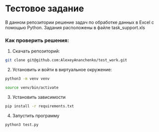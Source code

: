 # Тестовое задание

В данном репозитории решение задач по обработке данных в Excel с помощью Python. 
Задания расположены в файле task_support.xls

### Как проверить решения:

1. Скачать репозиторий:

```sh
git clone git@github.com:AlexeyAnanchenko/test_work.git
```
2. Установить и войти в виртуальное окружение:

```sh
python3 -m venv venv
```
```sh
source venv/bin/activate
```

3. Установить зависимости

```sh
pip install -r requirements.txt
```

4. Запустить программу

```sh
python3 test.py
```